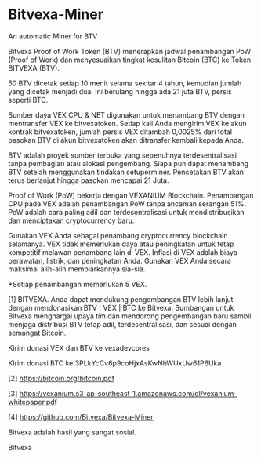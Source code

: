 # Bitvexa-Miner

An automatic Miner for BTV


Bitvexa Proof of Work Token (BTV) menerapkan jadwal penambangan PoW (Proof of Work) dan menyesuaikan tingkat kesulitan Bitcoin (BTC) ke Token BITVEXA (BTV).

50 BTV dicetak setiap 10 menit selama sekitar 4 tahun, kemudian jumlah yang dicetak menjadi dua. Ini berulang hingga ada 21 juta BTV, persis seperti BTC.

Sumber daya VEX CPU & NET digunakan untuk menambang BTV dengan mentransfer VEX ke bitvexatoken. Setiap kali Anda mengirim VEX ke akun kontrak bitvexatoken, jumlah persis VEX ditambah 0,0025% dari total pasokan BTV di akun bitvexatoken akan ditransfer kembali kepada Anda.

BTV adalah proyek sumber terbuka yang sepenuhnya terdesentralisasi tanpa pembagian atau alokasi pengembang. Siapa pun dapat menambang BTV setelah menggunakan tindakan setuperminer. Pencetakan BTV akan terus berlanjut hingga pasokan mencapai 21 Juta.

Proof of Work (PoW) bekerja dengan VEXANIUM Blockchain. Penambangan CPU pada VEX adalah penambangan PoW tanpa ancaman serangan 51%. PoW adalah cara paling adil dan terdesentralisasi untuk mendistribusikan dan menciptakan cryptocurrency baru.

Gunakan VEX Anda sebagai penambang cryptocurrency blockchain selamanya. VEX tidak memerlukan daya atau peningkatan untuk tetap kompetitif melawan penambang lain di VEX. Inflasi di VEX adalah biaya perawatan, listrik, dan peningkatan Anda. Gunakan VEX Anda secara maksimal alih-alih membiarkannya sia-sia.

*Setiap penambangan memerlukan 5 VEX.

[1] BITVEXA. Anda dapat mendukung pengembangan BTV lebih lanjut dengan mendonasikan BTV | VEX | BTC ke Bitvexa. Sumbangan untuk Bitvexa menghargai upaya tim dan mendorong pengembangan baru sambil menjaga distribusi BTV tetap adil, terdesentralisasi, dan sesuai dengan semangat Bitcoin.

Kirim donasi VEX dan BTV ke vexadevcores

Kirim donasi BTC ke 3PLkYcCv6p9coHjxAsKwNhWUxUw61P6Uka

[2] https://bitcoin.org/bitcoin.pdf

[3] https://vexanium.s3-ap-southeast-1.amazonaws.com/dl/vexanium-whitepaper.pdf

[4] https://github.com/Bitvexa/Bitvexa-Miner

Bitvexa adalah hasil yang sangat sosial.

Bitvexa
